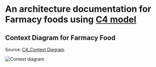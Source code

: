 # An architecture documentation for Farmacy foods using [C4 model](https://c4model.com/)
## Context Diagram for Farmacy Food

Source: [C4_Context Diagram ](Farmacy-context.puml)

![Context diagram](http://www.plantuml.com/plantuml/proxy?cache=no&src=https://raw.githubusercontent.com/cornucopious-madlads-arch-katas/arch-katas/main/Farmacy-context.puml)
